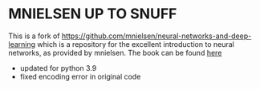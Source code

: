 # MNIELSEN UP TO SNUFF
This is a fork of https://github.com/mnielsen/neural-networks-and-deep-learning 
which is a repository for the excellent introduction to neural networks, as provided by mnielsen.
The book can be found [here](http://neuralnetworksanddeeplearning.com/index.html)

- updated for python 3.9
- fixed encoding error in original code